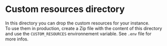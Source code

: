 # Custom resources directory

In this directory you can drop the custom resources for your instance.  
To use them in production, create a Zip file with the content of 
this directory and use the `CUSTOM_RESOURCES` environnement
variable. See `.env` file for more infos.